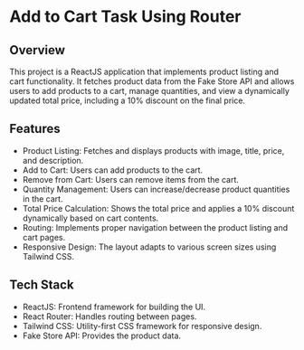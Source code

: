# Add to Cart Task Using Router

## Overview

This project is a ReactJS application that implements product listing and cart functionality. It fetches product data from the Fake Store API and allows users to add products to a cart, manage quantities, and view a dynamically updated total price, including a 10% discount on the final price.

## Features

- Product Listing: Fetches and displays products with image, title, price, and description.
- Add to Cart: Users can add products to the cart.
- Remove from Cart: Users can remove items from the cart.
- Quantity Management: Users can increase/decrease product quantities in the cart.
- Total Price Calculation: Shows the total price and applies a 10% discount dynamically based on cart contents.
- Routing: Implements proper navigation between the product listing and cart pages.
- Responsive Design: The layout adapts to various screen sizes using Tailwind CSS.

## Tech Stack

- ReactJS: Frontend framework for building the UI.
- React Router: Handles routing between pages.
- Tailwind CSS: Utility-first CSS framework for responsive design.
- Fake Store API: Provides the product data.